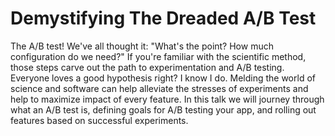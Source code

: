 # Demystifying The Dreaded A/B Test

The A/B test! We've all thought it: "What's the point? How much configuration do we need?" If you're familiar with the scientific method, those steps carve out the path to experimentation and A/B testing. Everyone loves a good hypothesis right? I know I do. Melding the world of science and software can help alleviate the stresses of experiments and help to maximize impact of every feature. In this talk we will journey through what an A/B test is, defining goals for A/B testing your app, and rolling out features based on successful experiments.
